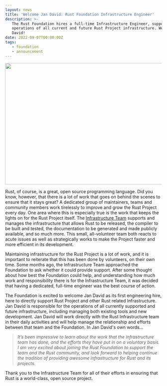 ```yaml
---
layout: news
title: 'Welcome Jan David: Rust Foundation Infrastructure Engineer'
description: >-
   The Rust Foundation hires a full-time Infrastructure Engineer, supporting the
   operations of all current and future Rust Project infrastructure. Welcome Jan
   David!
date: 2022-09-07T00:00:00Z
tags:
   - foundation
   - announcement
---
```

<img src="/img/news/2022-09--07-welcome-infra-engineer-jan-david/jandavid.jpg" width="512" height="390" />

Rust, of course, is a great, open source programming language. Did you know, however, that there is a lot of work that goes on behind the scenes to ensure that it stays great? A dedicated group of maintainers, teams and community members work tirelessly to improve and grow the Rust Project every day. One area where this is especially true is the work that keeps the lights on for the Rust Project itself. The [<u>Infrastructure Team</u>](https://www.rust-lang.org/governance/teams/infra) supports and manages the infrastructure that allows Rust to be released, the compiler to be built and tested, the documentation to be generated and made publicly available, and so much more. This small, all-volunteer team both reacts to acute issues as well as strategically works to make the Project faster and more efficient in its development.

Maintaining infrastructure for the Rust Project is a lot of work, and it is important to reiterate that this has been done by volunteers, on their own time. Some months ago, the Infrastructure Team approached the Foundation to ask whether it could provide support. After some thought about how best the Foundation could help, and understanding how much work and responsibility there is for the Infrastructure Team, it was decided that having a dedicated, full-time engineer was the best course of action.

The Foundation is excited to welcome Jan David as its first engineering hire, here to directly support Rust Project and other Rust related Infrastructure. Jan David is responsible for the operations of all currently supported and future infrastructure, including managing both existing tools and new development. Jan David will work directly with the Rust Infrastructure team in their daily activities and will help manage the relationship and efforts between that team and the Foundation. In Jan David's own words...

> *It’s been impressive to learn about the work that the infrastructure team has done, and the efforts they have put in on a voluntary basis. I am very excited about joining the Rust Foundation to support the team and the Rust community, and look forward to helping continue the tradition of providing awesome infrastructure for Rust and its projects.*

Thank you to the Infrastructure Team for all of their efforts in ensuring that Rust is a world-class, open source project.